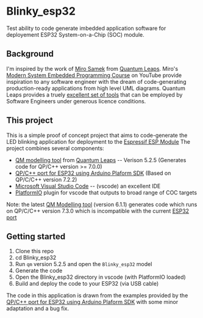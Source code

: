 # Blinky_esp32
Test ability to code generate imbedded application software for deployement ESP32 System-on-a-Chip (SOC) module.

## Background
I'm inspired by the work of [Miro Samek](https://www.linkedin.com/in/samek) from [Quantum Leaps](https://www.state-machine.com/). Miro's
[Modern System Embedded Programming Course](https://www.youtube.com/watch?v=TJQmT5j1TsM&list=PLb-MsRpo_wlLW0EWRpAqnbbDsf4kxSI1x) on YouTube 
provide inspiration to any software engineer with the dream of code-generating production-ready applications from high level UML diagrams.
Quantum Leaps provides a truely [excellent set of tools](https://www.state-machine.com/products) that can be employed by Software Engineers under generous licence conditions.

## This project

This is a simple proof of concept project that aims to code-generate the LED blinking application for deployment to the [Espressif ESP Module](https://www.espressif.com/en/products/modules/esp32)
The project combines several components:

* [QM modelling tool](https://www.state-machine.com/qm/index.html) from [Quantum Leaps](https://www.state-machine.com/) -- Verison 5.2.5 (Generates code for QP/C++ version >= 7.0.0) 
* [QP/C++ port for ESP32 using Arduino Plaform SDK](https://github.com/vChavezB/qpcpp_esp32) (Based on QP/C/C++ version 7.2.2)
* [Microsoft Visual Studio Code](https://code.visualstudio.com/) -- (vscode) an excellent IDE
* [PlatformIO](https://platformio.org/) plugin for vscode that outputs to broad range of COC targets

Note: the latest [QM Modelling tool](https://www.state-machine.com/qm/index.html) (version 6.1.1) generates code which runs on QP/C/C++ version 7.3.0 which is incompatible with the current [ESP32 port](https://github.com/vChavezB/qpcpp_esp32)

## Getting started

1. Clone this repo
2. cd Blinky_esp32
3. Run ``qm`` version 5.2.5 and open the ``Blinky_esp32`` model
4. Generate the code
5. Open the Blinky_esp32 directory in vscode (with PlatformIO loaded)
6. Build and deploy the code to your ESP32 (via USB cable)

The code in this application is drawn from the examples provided by the [QP/C++ port for ESP32 using Arduino Plaform SDK](https://github.com/vChavezB/qpcpp_esp32) with some minor adaptation and a bug fix.
